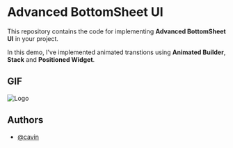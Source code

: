 
# Advanced BottomSheet UI

This repository contains the code for implementing **Advanced BottomSheet UI** in your project.

In this demo, I've implemented animated transtions using **Animated Builder**, **Stack** and **Positioned Widget**.

## GIF

![Logo](https://github.com/Cavin6080/Advanced-BottomSheet-UI/blob/main/assets/animated_bottomsheet.gif)

## Authors
- [@cavin](https://github.com/cavin6080)



